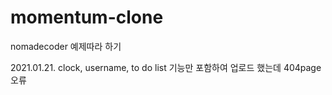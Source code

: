 # momentum-clone
nomadecoder 예제따라 하기

2021.01.21. clock, username, to do list 기능만 포함하여 업로드 했는데 404page 오류
